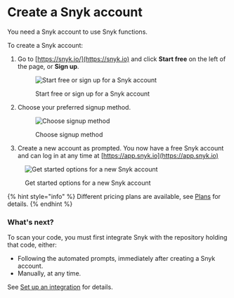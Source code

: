 # Create a Snyk account

You need a Snyk account to use Snyk functions.

To create a Snyk account:

1.  Go to [https://snyk.io/](https://snyk.io) and click **Start free** on the left of the page, or **Sign up**.

    <figure><img src="../../.gitbook/assets/start-free_signup.png" alt="Start free or sign up for a Snyk account"><figcaption><p>Start free or sign up for a Snyk account</p></figcaption></figure>
2.  Choose your preferred signup method.

    <figure><img src="../../.gitbook/assets/signin_method_10nov2022.png" alt="Choose signup method"><figcaption><p>Choose signup method</p></figcaption></figure>
3. Create a new account as prompted. You now have a free Snyk account and can log in at any time at [https://app.snyk.io](https://app.snyk.io)

<figure><img src="../../.gitbook/assets/new_acct_created-10nov2022.png" alt="Get started options for a new Snyk account"><figcaption><p>Get started options for a new Snyk account</p></figcaption></figure>

{% hint style="info" %}
Different pricing plans are available, see [Plans](../../snyk-processes/plans.md) for details.
{% endhint %}

### **What's next?**

To scan your code, you must first integrate Snyk with the repository holding that code, either:

* Following the automated prompts, immediately after creating a Snyk account.
* Manually, at any time.

See [Set up an integration](set-up-an-integration.md) for details.
